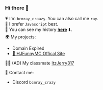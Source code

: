 ### Hi there 👋

💗 I'm `bcmray_craazy`. You can also call me `ray`.  
🤖️ I prefer `Javascript` best.  
📄 You can see my history [**here**](timeline.md) ⬇️.  
🌍 My projects:
- Domain Expired
- [🏬 HJFunnyMC Offical Site](https://mc.hjfunny.site/)

👨‍🎓 (AD) My classmate [ItzJerry317](https://github.com/ItzJerry317)

🧵 Contact me:
- Discord `bcmray_crazy`
